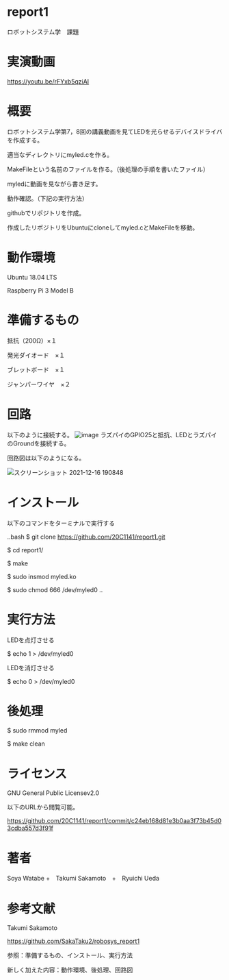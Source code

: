 # report1
ロボットシステム学　課題

# 実演動画

https://youtu.be/rFYxb5qziAI

# 概要
ロボットシステム学第7，8回の講義動画を見てLEDを光らせるデバイスドライバを作成する。

適当なディレクトリにmyled.cを作る。

MakeFileという名前のファイルを作る。（後処理の手順を書いたファイル）

myledに動画を見ながら書き足す。

動作確認。（下記の実行方法）

githubでリポジトリを作成。

作成したリポジトリをUbuntuにcloneしてmyled.cとMakeFileを移動。

# 動作環境
Ubuntu 18.04 LTS

Raspberry Pi 3 Model B

# 準備するもの
抵抗（200Ω）×１

発光ダイオード　×１

ブレットボード　×１

ジャンパーワイヤ　×２

# 回路
以下のように接続する。
![image](https://user-images.githubusercontent.com/67887230/146323253-d0888f15-a497-4c7d-9b49-b461fd9e7498.png)
ラズパイのGPIO25と抵抗、LEDとラズパイのGroundを接続する。

回路図は以下のようになる。

![スクリーンショット 2021-12-16 190848](https://user-images.githubusercontent.com/67887230/146351771-d644fe15-d6be-4559-a69b-0cdc157f06d8.png)



# インストール
以下のコマンドをターミナルで実行する

..bash
$ git clone https://github.com/20C1141/report1.git

$ cd report1/

$ make

$ sudo insmod myled.ko

$ sudo chmod 666 /dev/myled0
..
# 実行方法
LEDを点灯させる

$ echo 1 > /dev/myled0

LEDを消灯させる

$ echo 0 > /dev/myled0

# 後処理

$ sudo rmmod myled

$ make clean

# ライセンス
GNU General Public Licensev2.0

以下のURLから閲覧可能。

https://github.com/20C1141/report1/commit/c24eb168d81e3b0aa3f73b45d03cdba557d3f91f

# 著者
Soya Watabe +　Takumi Sakamoto　+　Ryuichi Ueda

# 参考文献
Takumi Sakamoto

https://github.com/SakaTaku2/robosys_report1

参照：準備するもの、インストール、実行方法

新しく加えた内容：動作環境、後処理、回路図
